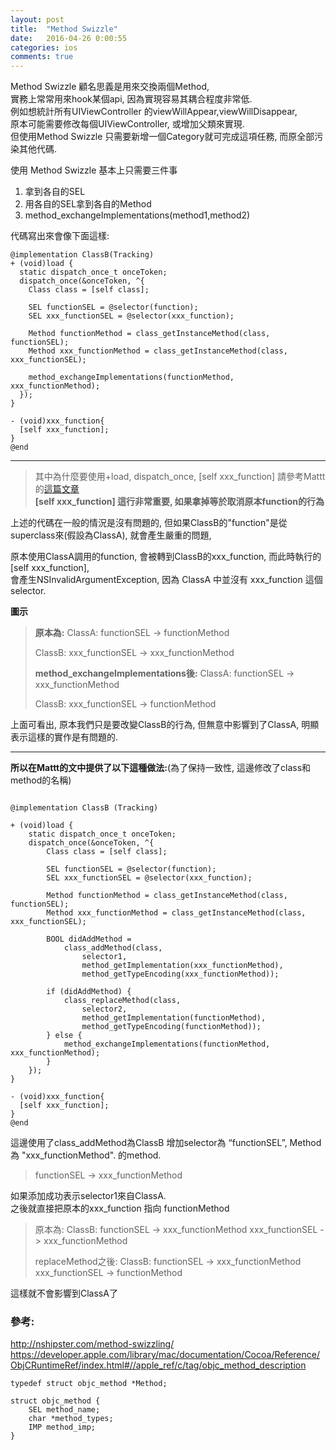 ```yaml
---
layout: post
title:  "Method Swizzle"
date:   2016-04-26 0:00:55
categories: ios
comments: true
---
```

Method Swizzle 顧名思義是用來交換兩個Method,  
實務上常常用來hook某個api, 因為實現容易其耦合程度非常低.  
例如想統計所有UIViewController 的viewWillAppear,viewWillDisappear,  
原本可能需要修改每個UIViewController,  或增加父類來實現.  
但使用Method Swizzle 只需要新增一個Category就可完成這項任務, 而原全部污染其他代碼.  

使用 Method Swizzle 基本上只需要三件事  
1. 拿到各自的SEL   
2. 用各自的SEL拿到各自的Method  
3. method_exchangeImplementations(method1,method2)  

代碼寫出來會像下面這樣:  

```obj-c
@implementation ClassB(Tracking)
+ (void)load {
  static dispatch_once_t onceToken;
  dispatch_once(&onceToken, ^{
    Class class = [self class];
    
    SEL functionSEL = @selector(function);
    SEL xxx_functionSEL = @selector(xxx_function);
    
    Method functionMethod = class_getInstanceMethod(class, functionSEL);
    Method xxx_functionMethod = class_getInstanceMethod(class, xxx_functionSEL);
    
    method_exchangeImplementations(functionMethod, xxx_functionMethod);
  });
}

- (void)xxx_function{
  [self xxx_function];
}
@end
```

--------------------

>其中為什麼要使用+load, dispatch_once, [self xxx_function] 請參考Mattt的[這篇文章](http://nshipster.com/method-swizzling/)  
>**[self xxx_function] 這行非常重要, 如果拿掉等於取消原本function的行為**  

上述的代碼在一般的情況是沒有問題的,
但如果ClassB的"function"是從superclass來(假設為ClassA), 就會產生嚴重的問題,

原本使用ClassA調用的function, 會被轉到ClassB的xxx_function, 而此時執行的 [self xxx_function],  
會產生NSInvalidArgumentException, 因為 ClassA 中並沒有 xxx_function 這個selector.  
  
**圖示**  

> **原本為:**
> ClassA:
> functionSEL -> functionMethod
> 
> ClassB:
> xxx_functionSEL -> xxx_functionMethod
> 
> **method_exchangeImplementations後:**
> ClassA:
> functionSEL -> xxx_functionMethod
> 
> ClassB:
> xxx_functionSEL -> functionMethod
  
上面可看出, 原本我們只是要改變ClassB的行為, 但無意中影響到了ClassA, 明顯表示這樣的實作是有問題的.

-------------

**所以在Mattt的文中提供了以下這種做法:**(為了保持一致性, 這邊修改了class和method的名稱)  


```obj-c

@implementation ClassB (Tracking)

+ (void)load {
    static dispatch_once_t onceToken;
    dispatch_once(&onceToken, ^{
        Class class = [self class];

	    SEL functionSEL = @selector(function);
	    SEL xxx_functionSEL = @selector(xxx_function);
    
	    Method functionMethod = class_getInstanceMethod(class, functionSEL);
	    Method xxx_functionMethod = class_getInstanceMethod(class, xxx_functionSEL);

        BOOL didAddMethod =
            class_addMethod(class,
                selector1,
                method_getImplementation(xxx_functionMethod),
                method_getTypeEncoding(xxx_functionMethod));

        if (didAddMethod) {
            class_replaceMethod(class,
                selector2,
                method_getImplementation(functionMethod),
                method_getTypeEncoding(functionMethod));
        } else {
            method_exchangeImplementations(functionMethod, xxx_functionMethod);
        }
    });
}

- (void)xxx_function{
  [self xxx_function];
}
@end
```


這邊使用了class_addMethod為ClassB 增加selector為 “functionSEL”, Method為 "xxx_functionMethod". 的method.  

> functionSEL -> xxx_functionMethod

如果添加成功表示selector1來自ClassA.  
之後就直接把原本的xxx_function 指向 functionMethod  

> 原本為:
> ClassB:
> functionSEL -> xxx_functionMethod
> xxx_functionSEL -> xxx_functionMethod
> 
> replaceMethod之後:
> ClassB:
> functionSEL -> xxx_functionMethod
> xxx_functionSEL -> functionMethod

這樣就不會影響到ClassA了  



### 參考: 
<http://nshipster.com/method-swizzling/>
<https://developer.apple.com/library/mac/documentation/Cocoa/Reference/ObjCRuntimeRef/index.html#//apple_ref/c/tag/objc_method_description>


```obj-c
typedef struct objc_method *Method;

struct objc_method {
    SEL method_name;
    char *method_types;
    IMP method_imp;
}
```
